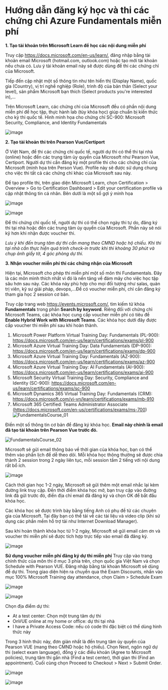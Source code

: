 # Hướng dẫn đăng ký học và thi các chứng chỉ Azure Fundamentals miễn phí 

**1. Tạo tài khoản trên Microsoft Learn để học các nội dung miễn phí**

Truy cập https://docs.microsoft.com/en-us/learn/, đăng nhập bằng tài khoản email Microsoft (hotmail.com, outlook.com) hoặc tạo mới tài khoản nếu chưa có. Lưu ý tài khoản email này sẽ được dùng để thi các chứng chỉ của Microsoft. 

Tiếp đến cập nhật một số thông tin như tên hiển thị (Display Name), quốc gia (Country), vị trí nghề nghiệp (Role), trình độ của bản thân (Select your level), sản phẩm Microsoft bạn thích (Select products you're interested in),...

Trên Microsoft Learn, các chứng chỉ của Microsoft đều có phần nội dung miễn phí để học tập, thực hành lab (tùy khóa học) giúp chuẩn bị kiến thức cho kỳ thi quốc tế. Hình minh họa cho chứng chỉ SC-900: Microsoft Security, Compliance, and Identity Fundamentals

![image](https://user-images.githubusercontent.com/102139186/160832058-9492dc02-39d1-4214-9cf2-bc1611f25533.png)




**2. Tạo tài khoản thi trên Pearson Vue/Certiport**

Ở Việt Nam, để thi các chứng chỉ quốc tế, người dự thi có thể thi tại nhà (online) hoặc đến các trung tâm ủy quyền của Microsoft như Pearson Vue, Certiport. Người dự thi cần đăng ký một profile thi cho các chứng chỉ của Microsoft (minh họa trên Person Vue). Profile này sẽ được sử dụng chung cho việc thi tất cả các chứng chỉ khác của Microsoft sau này. 

Để tạo profile thi, trên giao diện Microsoft Learn, chọn Certification > Overview > Go to Certification Dashboard > Edit your certification profile và cập nhật thông tin cá nhân. Bên dưới là một số gợi ý minh họa

![image](https://user-images.githubusercontent.com/102139186/160832614-78b58ac8-8c3a-4655-9e32-f4eaacd46561.png)

![image](https://user-images.githubusercontent.com/102139186/160860032-e2cf073a-b3b0-4b90-b531-a09cd9e1da9c.png)


Để thi chứng chỉ quốc tế, người dự thi có thể chọn ngày thi tự do, đăng ký thi tại nhà hoặc đến các trung tâm ủy quyền của Microsoft. Phần này sẽ nói kỹ hơn khi nhận được voucher thi.

*Lưu ý khi đến trung tâm dự thi cần mang theo CMND hoặc hộ chiếu. Khi thi tại nhà cần thực hiện quá trình check-in trước khi thi khoảng 30 phút và chụp ảnh giấy tờ, 4 góc phòng dự thi.*


**3. Nhận voucher miễn phí thi các chứng nhận của Microsoft**

Hiện tại, Microsoft cho phép thi miễn phí một số môn thi Fundamentals. Đây là các môn mình thích nhất vì đó là nền tảng về đám mây cho việc học tập sâu hơn sau này. Các khóa này phù hợp cho mọi đối tượng như salas, quản trị viên, kỹ sư giải pháp, devops,...Để có voucher miễn phí, chỉ cần đăng ký tham gia học 2 session cơ bản. 

Truy cập trang web https://events.microsoft.com/, tìm kiếm từ khóa **Fundamentals** trong phần **Search by keyword**. Riêng đối với chứng chỉ Microsoft Teams, các khóa học cung cấp voucher miễn phí có tiêu đề **Enable Hybrid Work with Microsoft Teams**. Các khóa học dưới đây được cấp voucher thi miễn phí sau khi hoàn thành.
1. Microsoft Power Platform Virtual Training Day: Fundamentals (PL-900): https://docs.microsoft.com/en-us/learn/certifications/exams/pl-900
2. Microsoft Azure Virtual Training Day: Data Fundamentals (DP-900): https://docs.microsoft.com/en-us/learn/certifications/exams/dp-900
3. Microsoft Azure Virtual Training Day: Fundamentals (AZ-900): https://docs.microsoft.com/en-us/learn/certifications/exams/az-900
4. Microsoft Azure Virtual Training Day: AI Fundamentals (AI-900): https://docs.microsoft.com/en-us/learn/certifications/exams/ai-900
5. Microsoft Security Virtual Training Day: Security, Compliance and Identity (SC-900): https://docs.microsoft.com/en-us/learn/certifications/exams/sc-900
6. Microsoft Dynamics 365 Virtual Training Day: Fundamentals (CRM): https://docs.microsoft.com/vi-vn/learn/certifications/exams/mb-910
7. Microsoft 365 Certified: Teams Administrator Associate (https://docs.microsoft.com/en-us/certifications/exams/ms-700)
![FundamentalsCourse_01](https://user-images.githubusercontent.com/102139186/159437531-e75c6b9c-8fc2-434a-8eea-455c7c598971.png)


Điền một số thông tin cơ bản để đăng ký khóa học. **Email này chính là email đã tạo tài khoản trên Pearson Vue trước đó.** 

![FundamentalsCourse_02](https://user-images.githubusercontent.com/102139186/159438492-69d070b1-d90b-425f-86a3-4aecce2da5fe.png)



Microsoft sẽ gửi email thông báo về thời gian của khóa học, bạn có thể thêm vào phần lịch để dễ theo dõi. Mỗi khóa học thông thường sẽ được chia thành 2 session trong 2 ngày liên tục, mỗi session tầm 2 tiếng với nội dung rất bổ ích.

![image](https://user-images.githubusercontent.com/102139186/159440618-327376a6-c1ff-4883-9bc8-703c163e6e7a.png)


Cách thời gian học 1-2 ngày, Microsoft sẽ gửi thêm một email nhắc lại kèm đường link truy cập. Đến thời điểm khóa học mở, bạn truy cập vào đường link đã gửi trước đó, điền địa chỉ email đã đăng ký và chọn OK để bắt đầu khóa học. 

Các khóa học sẽ được trình bày bằng tiếng Anh có phụ đề từ các chuyên gia của Microsoft. Tại đây bạn có thể tải về các tài liệu và video clip (khi sử dụng các phần mềm hỗ trợ tải như Internet Download Manager).  

Sau khi hoàn thành khóa học từ 1-2 ngày, Microsoft sẽ gửi email cám ơn và voucher thi miễn phí sẽ được tích hợp trực tiếp vào email đã đăng ký. 

![image](https://user-images.githubusercontent.com/102139186/160320926-b3c1fd0e-a56f-43f3-a370-924670c2168e.png)

**Sử dụng voucher miễn phí đăng ký dự thi miễn phí**
Truy cập vào trang chính thức của môn thi ở mục 3 phía trên, chọn quốc gia Việt Nam và chọn Schedule with Pearson VUE. Đăng nhập bằng tài khoản Microsoft sẽ dùng để dự thi. Trong giao diện hiện ra chuyển qua thẻ Exam Discounts, nhấn vào mục 100% Microsoft Training day attendance, chọn Claim > Schedule Exam

![image](https://user-images.githubusercontent.com/102139186/163976847-877a6e61-eb6a-4b43-9538-6fc306ff2e2d.png)

![image](https://user-images.githubusercontent.com/102139186/163977592-468b17a7-18c1-4183-8183-720fd24a5225.png)

Chọn địa điểm dự thi: 
- At a test center: Chọn một trung tâm dự thi
- OnVUE online at my home or office: dự thi tại nhà
- I have a Private Access Code: nếu có code thi đặc biệt có thể dùng hình thức này

Trong 3 hình thức này, đơn giản nhất là đến trung tâm ủy quyền của Pearson VUE (mang theo CMND hoặc hộ chiếu). 
Chọn Next, ngôn ngữ dự thi (select exam language), đồng ý các điều khoản (Agree to Microsoft policies), trung tâm thi gần nhà (Find a test center), thời gian thi (Find an appointment). Cuối cùng chọn Proceed to Checkout > Next > Submit Order. 

![image](https://user-images.githubusercontent.com/102139186/163978075-ee51ec67-f37d-4a5f-bca3-e46bd3922402.png)

![image](https://user-images.githubusercontent.com/102139186/163979874-03bffc37-ad3c-45fc-8cd6-a63d9ff9f7e4.png)





